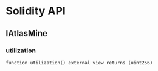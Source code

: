 # Solidity API

## IAtlasMine

### utilization

```solidity
function utilization() external view returns (uint256)
```


